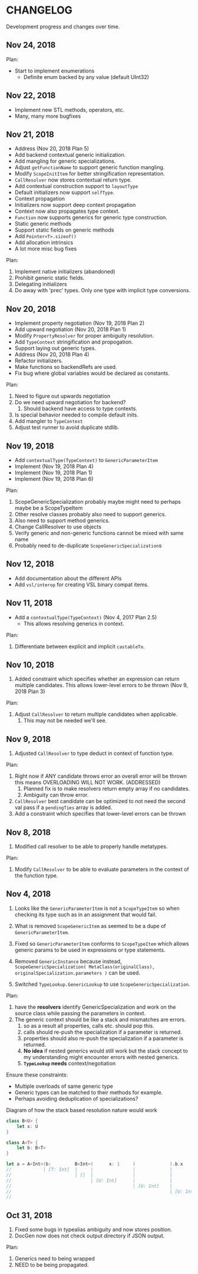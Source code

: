 # CHANGELOG
Development progress and changes over time.

## Nov 24, 2018

Plan:
 - Start to implement enumerations
   - Definite enum backed by any value (default UInt32)

## Nov 22, 2018
 - Implement new STL methods, operators, etc.
 - Many, many more bugfixes

## Nov 21, 2018
 - Address (Nov 20, 2018 Plan 5)
 - Add backend contextual generic initialization.
 - Add mangling for generic specializations.
 - Adjust `getFunctionName` to support generic function mangling.
 - Modify `ScopeInitItem` for better stringification representation.
 - `CallResolver` now stores contextual return type.
 - Add contextual construction support to `layoutType`
 - Default initializers now support `selfType`.
 - Context propagation
 - Initializers now support deep context propagation
 - Context now also propagates type context.
 - `Function` now supports generics for generic type construction.
 - Static generic methods
 - Support static fields on generic methods
 - Add `Pointer<T>.sizeof()`
 - Add allocation intrinsics
 - A lot more misc bug fixes

Plan:
 1. Implement native initializers (abandoned)
 2. Prohibit generic static fields.
 3. Delegating initializers
 4. Do away with 'prec' types. Only one type with implicit type conversions.

## Nov 20, 2018
 - Implement property negotiation (Nov 19, 2018 Plan 2)
 - Add upward negotiation (Nov 20, 2018 Plan 1)
 - Modify `PropertyResolver` for proper ambiguity resolution.
 - Add `TypeContext` stringification and propogation.
 - Support laying out generic types.
 - Address (Nov 20, 2018 Plan 4)
 - Refactor initializers.
 - Make functions so backendRefs are used.
 - Fix bug where global variables would be declared as constants.

Plan:
 1. Need to figure out upwards negotiation
 2. Do we need upward negotiation for backend?
    1. Should backend have access to type contexts.
 3. Is special behavior needed to compile default inits.
 4. Add mangler to `TypeContext`
 5. Adjust test runner to avoid duplicate stdlib.

## Nov 19, 2018
 - Add `contextualType(TypeContext)` to `GenericParameterItem`
 - Implement (Nov 19, 2018 Plan 4)
 - Implement (Nov 19, 2018 Plan 1)
 - Implement (Nov 19, 2018 Plan 6)

Plan:
 1. ScopeGenericSpecialization probably maybe might need to perhaps maybe be a
    ScopeTypeItem
 2. Other resolve classes probably also need to support generics.
 3. Also need to support method generics.
 4. Change CallResolver to use objects
 5. Verify generic and non-generic functions cannot be mixed with same name
 6. Probably need to de-duplicate `ScopeGenericSpecialization`s

## Nov 12, 2018
 - Add documentation about the different APIs
 - Add `vsl/interop` for creating VSL binary compat items.

## Nov 11, 2018
 - Add a `contextualType(TypeContext)` (Nov 4, 2017 Plan 2.5)
    - This allows resolving generics in context.

Plan:
 1. Differentiate between explicit and implicit `castableTo`.

## Nov 10, 2018
 1. Added constraint which specifies whether an expression can return multiple
    candidates. This allows lower-level errors to be thrown (Nov 9, 2018 Plan 3)

Plan:
 1. Adjust `CallResolver` to return multiple candidates when applicable.
    1. This may not be needed we'll see.

## Nov 9, 2018
 1. Adjusted `CallResolver` to type deduct in context of function type.

Plan:
 1. Right now if ANY candidate throws error an overall error will be thrown this
   means OVERLOADING WILL NOT WORK. (ADDRESSED)
    1. Planned fix is to make resolvers return empty array if no candidates.
    2. Ambiguity can throw error.
 2. `CallResolver` best candidate can be optimized to not need the second val pass
   if a `pendingTies` array is added.
 3. Add a constraint which specifies that lower-level errors can be thrown

## Nov 8, 2018
 1. Modified call resolver to be able to properly handle metatypes.

Plan:
 1. Modify `CallResolver` to be able to evaluate parameters in the context of the
    function type.

## Nov 4, 2018
 1. Looks like the `GenericParameterItem` is not a `ScopeTypeItem` so when checking
its type such as in an assignment that would fail.

 2. What is removed `ScopeGenericItem` as seemed to be a dupe of `GenericParameterItem`.

 3. Fixed so `GenericParameterItem` conforms to `ScopeTypeItem` which allows generic
params to be used in expressions or type statements.

 4. Removed `GenericInstance` because instead, `ScopeGenericSpecialization( MetaClass(originalClass), originalSpecialization.parameters )` can be used.

 5. Switched `TypeLookup.GenericLookup` to use `ScopeGenericSpecialization`.

Plan:
 1. have the **resolvers** identify GenericSpecialization and work on the source class
   while passing the parameters in context.
 2. The generic context should be like a stack and mismatches are errors.
    1. so as a result all properties, calls etc. should pop this.
    2. calls should re-push the specialization if a parameter is returned.
    3. properties should also re-push the specialization if a parameter is returned.
    4. **No idea** if nested generics would still work but the stack concept to
      my understanding might encounter errors with nested generics.
    5. **`TypeLookup` needs** context/negotiation

Ensure these constraints:
 - Multiple overloads of same generic type
 - Generic types can be matched to their methods for example.
 - Perhaps avoiding deduplication of specializations?

Diagram of how the stack based resolution nature would work

```swift
class B<U> {
    let x: U
}

class A<T> {
    let b: B<T>
}

let a = A<Int>(b:         B<Int>(      x: 1     )             ).b.x
//            | [T: Int]  |     |               |             |       
//                        | []  |               |             |
//                              | [U: Int]      |             |
//                                              | [U: Int]    |
//                                                            | [U: Int T: Int]
//                                                      
```

## Oct 31, 2018
 1. Fixed some bugs in typealias ambiguity and now stores position.
 2. DocGen now does not check output directory if JSON output.

Plan:
  1. Generics need to being wrapped
  2. NEED to be being propagated.
